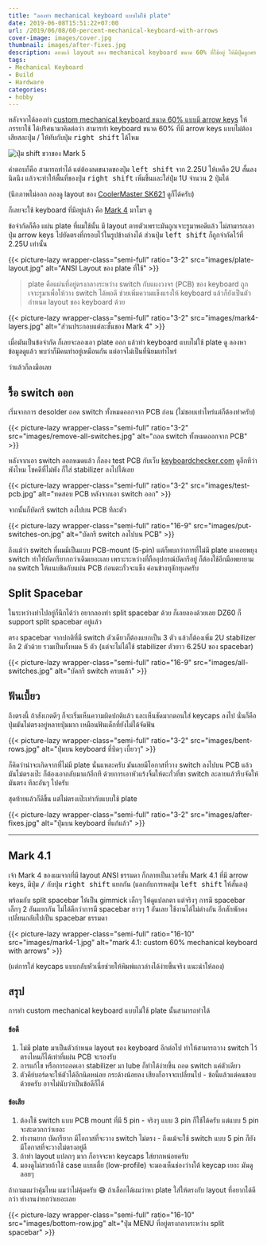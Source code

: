 ```yaml
---
title: "ลองทำ mechanical keyboard แบบไม่ใช้ plate"
date: 2019-06-08T15:51:22+07:00
url: /2019/06/08/60-percent-mechanical-keyboard-with-arrows
cover-image: images/cover.jpg
thumbnail: images/after-fixes.jpg
description: ลองแก้ layout ของ mechanical keyboard ขนาด 60% ที่ใช้อยู่ ให้มีปุ่มลูกศร (arrows keys) พร้อมกับ split spacebar
tags:
- Mechanical Keyboard
- Build
- Hardware
categories:
- hobby
---
```


หลังจากได้ลองทำ [custom mechanical keyboard ขนาด 60% แบบมี arrow keys](https://armno.in.th/2019/05/01/custom-mechanical-keyboard-build-2/#mark-5) ให้ภรรยาใช้
ได้ปริศนามาคิดต่อว่า สามารทำ keyboard ขนาด 60% ที่มี arrow keys แบบไม่ต้องเสียสละปุ่ม <kdb>/</kbd> ให้ทับกับปุ่ม <kbd>right shift</kbd> ได้ไหม

![ปุ่ม shift ขวาของ Mark 5](images/mark5-shift.jpg)

คำตอบก็คือ สามารถทำได้ แต่ต้องลดขนาดของปุ่ม <kbd>left shift</kbd> จาก 2.25U ให้เหลือ 2U
สั้นลงนิดนึง แล้วจะทำให้พื้นที่ของปุ่ม <kbd>right shift</kbd> เพิ่มขึ้นและใส่ปุ่ม 1U จำนวน 2 ปุ่มได้

(นึกภาพไม่ออก ลองดู layout ของ [CoolerMaster SK621](https://www.coolermaster.com/catalog/peripheral/keyboards/sk621/) ดูก็ได้ครับ)

ก็เลยจะใช้ keyboard ที่มีอยู่แล้ว คือ [Mark 4](https://armno.in.th/2019/05/01/custom-mechanical-keyboard-build-2/#mark-4) มาโมฯ ดู

ข้อจำกัดก็คือ แผ่น plate ที่ผมใช้นั้น มี layout ตายตัวเพราะมันถูกเจาะรูมาพอดีแล้ว ไม่สามารถเอาปุ่ม arrow keys ไปยัดตรงที่กรอบไว้ในรูปข้างล่างได้ ส่วนปุ่ม <kbd>left shift</kbd>
ก็ถูกจำกัดไว้ที่ 2.25U เท่านั้น

{{< picture-lazy wrapper-class="semi-full" ratio="3-2" src="images/plate-layout.jpg" alt="ANSI Layout ของ plate ที่ใช้" >}}

> plate คือแผ่นที่อยู่ตรงกลางระหว่าง switch กับแผงวงจร (PCB) ของ keyboard ถูกเจาะรูมาเพื่อให้วาง switch ได้พอดี ช่วยเพิ่มความแข็งแรงให้ keyboard แล้วก็ยังเป็นตัวกำหนด layout ของ keyboard ด้วย

{{< picture-lazy wrapper-class="semi-full" ratio="3-2" src="images/mark4-layers.jpg" alt="ส่วนประกอบแต่ละชั้นของ Mark 4" >}}

เมื่อมันเป็นข้อจำกัด ก็เลยจะลองเอา plate ออก แล้วทำ keyboard แบบไม่ใช้ plate ดู ลองหาข้อมูลดูแล้ว พบว่าก็มีคนทำอยู่เหมือนกัน แต่อาจไม่เป็นที่นิยมเท่าไหร่

ว่าแล้วก็ลงมือเลย

## รื้อ switch ออก

เริ่มจากการ desolder ถอด switch ทั้งหมดออกจาก PCB ก่อน (ไม่ชอบเท่าไหร่แต่ก็ต้องทำครับ)

{{< picture-lazy wrapper-class="semi-full" ratio="3-2" src="images/remove-all-switches.jpg" alt="ถอด switch ทั้งหมดออกจาก PCB" >}}

หลังจากเอา switch ออกหมดแล้ว ก็ลอง test PCB กับเว็บ [keyboardchecker.com](http://keyboardchecker.com/) ดูอีกทีว่าพังไหม โชคดีที่ไม่พัง ก็ใส่ stabilizer ลงไปได้เลย

{{< picture-lazy wrapper-class="semi-full" ratio="3-2" src="images/test-pcb.jpg" alt="ทดสอบ PCB หลังจากเอา switch ออก" >}}

จากนั้นก็บัดกรี switch ลงไปบน PCB ทีละตัว

{{< picture-lazy wrapper-class="semi-full" ratio="16-9" src="images/put-switches-on.jpg" alt="บัดกรี switch ลงไปบน PCB" >}}

ถึงแม้ว่า switch ที่ผมมีเป็นแบบ PCB-mount (5-pin) แต่ก็พบกว่าการที่ไม่มี plate มาคอยพยุง switch ทำให้บัดกรียากกว่าเดิมเยอะเลย เพราะระหว่างที่ถืออุปกรณ์บัดกรีอยู่ ก็ต้องใช้อีกมือพยายามกด switch ให้แนบชิดกับแผ่น PCB ก่อนตะกั่วจะแข็ง ค่อนข้างทุลักทุเลครับ

## Split Spacebar

ในระหว่างทำไปอยู่ก็นึกได้ว่า อยากลองทำ split spacebar ด้วย ก็เลยลองด้วยเลย DZ60 ก็ support split spacebar อยู่แล้ว

ตรง spacebar จากปกติที่มี switch ตัวเดียวก็ต้องแยกเป็น 3 ตัว
แล้วก็ต้องเพิ่ม 2U stabilizer อีก 2 ตัวด้วย รวมเป็นทั้งหมด 5 ตัว (แต่จะไม่ได้ใช้ stabilizer ตัวยาว 6.25U ของ spacebar)

{{< picture-lazy wrapper-class="semi-full" ratio="16-9" src="images/all-switches.jpg" alt="บัดกรี switch ครบแล้ว" >}}

## ฟันเบี้ยว

ถึงตรงนี้ ถ้าสังเกตดีๆ ก็จะเริ่มเห็นความผิดปกติแล้ว และเห็นชัดมากตอนใส่ keycaps ลงไป
นั่นก็คือ ปุ่มมันไม่ตรงอยู่หลายปุ่มมาก เหมือนฟันเด็กที่ยังไม่ได้จัดฟัน

{{< picture-lazy wrapper-class="semi-full" ratio="3-2" src="images/bent-rows.jpg" alt="ปุ่มบน keyboard ที่บิดๆ เบี้ยวๆ" >}}

ก็คิดว่าน่าจะเกิดจากที่ไม่มี plate นั่นแหละครับ มันเลยมีโอกาสที่วาง switch ลงไปบน PCB แล้วมันไม่ตรงเป๊ะ ก็ต้องเอากลับมาแก้อีกที ด้วยการเอาหัวแร้งจิ้มให้ตะกั่วที่ขา switch ละลายแล้วรีบจัดให้มันตรง ทีละอันๆ ไปครับ

สุดท้ายแล้วก็ดีขึ้น แต่ไม่ตรงเป๊ะเท่ากับแบบใช้ plate

{{< picture-lazy wrapper-class="semi-full" ratio="3-2" src="images/after-fixes.jpg" alt="ปุ่มบน keyboard ที่แก้แล้ว" >}}

-----

## Mark 4.1

เจ้า Mark 4 ของผมจากที่มี layout ANSI ธรรมดา ก็กลายเป็นเวอร์ชั่น Mark 4.1
ที่มี arrow keys, มีปุ่ม <kbd>/</kbd> กับปุ่ม <kbd>right shift</kbd> แยกกัน (แลกกับการหดปุ่ม <kbd>left shift</kbd> ให้สั้นลง)

พร้อมกับ split spacebar ให้เป็น gimmick เล็กๆ ให้ดูแปลกตา แต่จริงๆ การมี spacebar เล็กๆ 2 อันแยกกัน ไม่ได้ดีกว่าการมี spacebar ยาวๆ 1 อันเลย ใช้งานได้ไม่ต่างกัน
อีกสักพักคงเปลี่ยนกลับไปเป็น spacebar ธรรมดา

{{< picture-lazy wrapper-class="semi-full" ratio="16-10" src="images/mark4-1.jpg" alt="mark 4.1: custom 60% mechanical keyboard with arrows" >}}

(แต่การใส่ keycaps แบบกลับหัวเนี่ยช่วยให้พิมพ์แถวล่างได้ง่ายขึ้นจริง แนะนำให้ลอง)

## สรุป

การทำ custom mechanical keyboard แบบไม่ใช้ plate นั้นสามารถทำได้

#### ข้อดี

1. ไม่มี plate มาเป็นตัวกำหนด layout ของ keyboard อีกต่อไป ทำให้สามารถวาง switch ไว้ตรงไหนก็ได้เท่าที่แผ่น PCB จะรองรับ
2. การแก้ไข หรือการถอดเอา stabilizer มา lube ก็ทำได้ง่ายขึ้น ถอด switch แค่ตัวเดียว
3. ตัวคีย์บอร์ดจะให้ตัวได้อีกนิดหน่อย กระด้างน้อยลง เสียงก็อาจจะเปลี่ยนไป - ข้อนี้แล้วแต่คนชอบด้วยครับ อาจไม่นับว่าเป็นข้อดีก็ได้

#### ข้อเสีย

1. ต้องใช้ switch แบบ PCB mount ที่มี 5 pin - จริงๆ แบบ 3 pin ก็ใช้ได้ครับ แต่แบบ 5 pin จะสะดวกกว่าเยอะ
2. ทำงานยาก บัดกรียาก มีโอกาสที่จะวาง switch ไม่ตรง - ถึงแม้จะใช้ switch แบบ 5 pin ก็ยังมีโอกาสที่จะวางไม่ตรงอยู่ดี
3. ถ้าทำ layout แปลกๆ มาก ก็อาจจะหา keycaps ใส่ยากหน่อยครับ
4. มองดูไม่สวยถ้าใช้ case แบบเตี้ย (low-profile) จะมองเห็นช่องว่างใต้ keycap เยอะ มันดูลอยๆ

ถ้าถามผมว่าคุ้มไหม ผมว่าไม่คุ้มครับ 😅 ถ้าเลือกได้ผมว่าหา plate ใส่ให้ตรงกับ layout ที่อยากได้ดีกว่า ทำงานง่ายกว่าเยอะเลย

{{< picture-lazy wrapper-class="semi-full" ratio="16-10" src="images/bottom-row.jpg" alt="ปุ่ม MENU ที่อยู่ตรงกลางระหว่าง split spacebar" >}}
